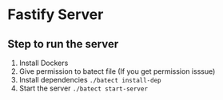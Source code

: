 # **Fastify Server**

## Step to run the server

1.  Install Dockers
2.  Give permission to batect file (If you get permission isssue)
3.  Install dependencies `./batect install-dep`
4.  Start the server `./batect start-server`
